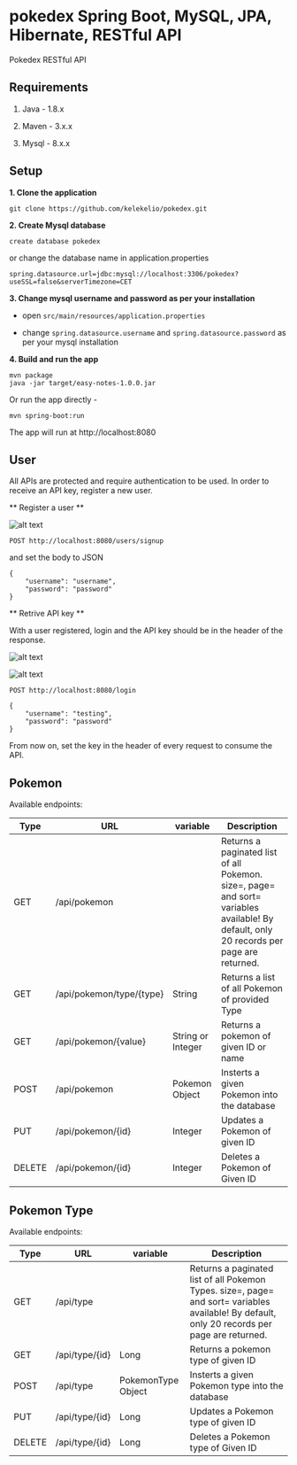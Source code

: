 # pokedex Spring Boot, MySQL, JPA, Hibernate, RESTful API
Pokedex RESTful API


## Requirements
1. Java - 1.8.x

2. Maven - 3.x.x

3. Mysql - 8.x.x

## Setup
**1. Clone the application**

```
git clone https://github.com/kelekelio/pokedex.git
```

**2. Create Mysql database**
```
create database pokedex
```

or change the database name in application.properties
```
spring.datasource.url=jdbc:mysql://localhost:3306/pokedex?useSSL=false&serverTimezone=CET
```

**3. Change mysql username and password as per your installation**

+ open `src/main/resources/application.properties`

+ change `spring.datasource.username` and `spring.datasource.password` as per your mysql installation


**4. Build and run the app**

```
mvn package
java -jar target/easy-notes-1.0.0.jar
```

Or run the app directly -

```
mvn spring-boot:run
```

The app will run at http://localhost:8080

## User

All APIs are protected and require authentication to be used.
In order to receive an API key, register a new user.

** Register a user **

![alt text](https://aionpowerbook.com/pokedex/1.jpg)

```
POST http://localhost:8080/users/signup
```

and set the body to JSON
```
{
    "username": "username",
    "password": "password"
}
```

** Retrive API key **

With a user registered, login and the API key should be in the header of the response.

![alt text](https://aionpowerbook.com/pokedex/2.jpg)

![alt text](https://aionpowerbook.com/pokedex/3.jpg)

```
POST http://localhost:8080/login
```

```
{
    "username": "testing",
    "password": "password"
}
```

From now on, set the key in the header of every request to consume the API.

## Pokemon

Available endpoints:

|Type|URL|variable|Description|
|---|---|---|---|
|GET|/api/pokemon||Returns a paginated list of all Pokemon. size=, page= and sort= variables available! By default, only 20 records per page are returned.
|GET|/api/pokemon/type/{type}|String|Returns a list of all Pokemon of provided Type|
|GET|/api/pokemon/{value}|String or Integer|Returns a pokemon of given ID or name|
|POST|/api/pokemon|Pokemon Object|Insterts a given Pokemon into the database|
|PUT|/api/pokemon/{id}|Integer|Updates a Pokemon of given ID|
|DELETE|/api/pokemon/{id}|Integer|Deletes a Pokemon of Given ID|

## Pokemon Type

Available endpoints:

|Type|URL|variable|Description|
|---|---|---|---|
|GET|/api/type||Returns a paginated list of all Pokemon Types. size=, page= and sort= variables available! By default, only 20 records per page are returned.
|GET|/api/type/{id}|Long|Returns a pokemon type of given ID|
|POST|/api/type|PokemonType Object|Insterts a given Pokemon type into the database|
|PUT|/api/type/{id}|Long|Updates a Pokemon type of given ID|
|DELETE|/api/type/{id}|Long|Deletes a Pokemon type of Given ID|
